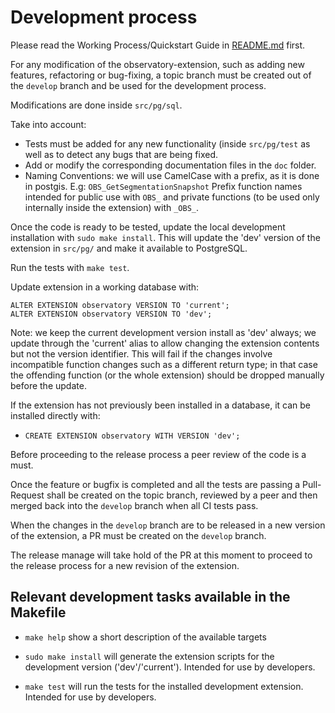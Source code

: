 # Development process

Please read the Working Process/Quickstart Guide in [README.md](README.md) first.

For any modification of the observatory-extension, such as adding new features,
refactoring or bug-fixing, a topic branch must be created out of the `develop`
branch and be used for the development process.

Modifications are done inside `src/pg/sql`.

Take into account:

*  Tests must be added for any new functionality
   (inside `src/pg/test` as well as to
   detect any bugs that are being fixed.
*  Add or modify the corresponding documentation files in the `doc` folder.
*  Naming Conventions: we will use CamelCase with a prefix, as it is done in postgis. E.g: `OBS_GetSegmentationSnapshot`
   Prefix function names intended for public use with `OBS_`
   and private functions (to be used only internally inside
   the extension)  with `_OBS_`.

Once the code is ready to be tested, update the local development installation
with `sudo make install`.
This will update the 'dev' version of the extension in `src/pg/` and
make it available to PostgreSQL.

Run the tests with `make test`.

Update extension in a working database with:
```
ALTER EXTENSION observatory VERSION TO 'current';
ALTER EXTENSION observatory VERSION TO 'dev';
```

Note: we keep the current development version install as 'dev' always;
we update through the 'current' alias to allow changing the extension
contents but not the version identifier. This will fail if the
changes involve incompatible function changes such as a different
return type; in that case the offending function (or the whole extension)
should be dropped manually before the update.

If the extension has not previously been installed in a database,
it can be installed directly with:

* `CREATE EXTENSION observatory WITH VERSION 'dev';`

Before proceeding to the release process a peer review of the code is
a must.

Once the feature or bugfix is completed and all the tests are passing
a Pull-Request shall be created on the topic branch, reviewed by a peer
and then merged back into the `develop` branch when all CI tests pass.

When the changes in the `develop` branch are to be released in a new
version of the extension, a PR must be created on the `develop` branch.

The release manage will take hold of the PR at this moment to proceed
to the release process for a new revision of the extension.

## Relevant development tasks available in the Makefile

* `make help` show a short description of the available targets

* `sudo make install` will generate the extension scripts for the development
  version ('dev'/'current').
  Intended for use by developers.

* `make test` will run the tests for the installed development extension.
  Intended for use by developers.
